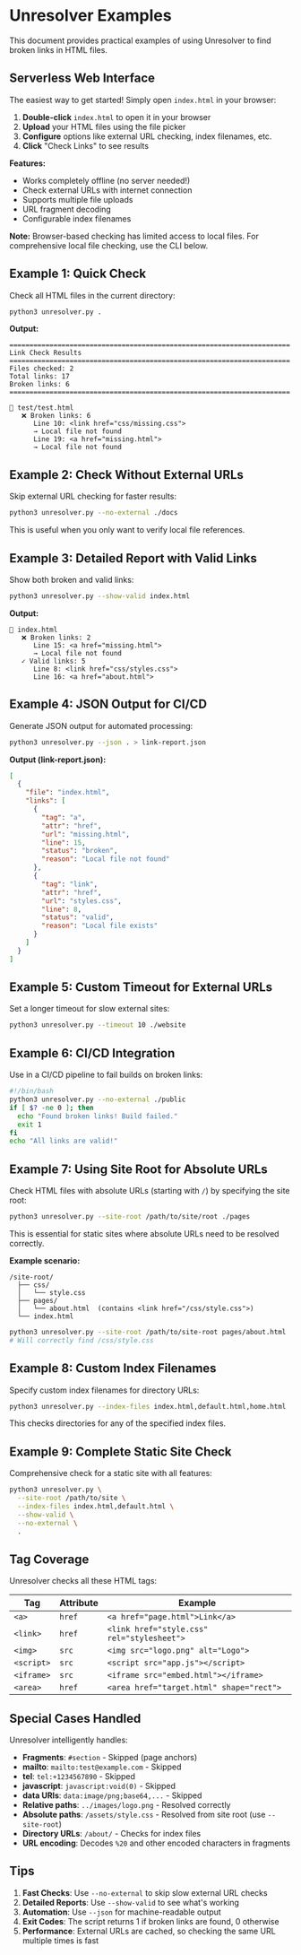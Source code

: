 # Unresolver Examples

This document provides practical examples of using Unresolver to find broken links in HTML files.

## Serverless Web Interface

The easiest way to get started! Simply open `index.html` in your browser:

1. **Double-click** `index.html` to open it in your browser
2. **Upload** your HTML files using the file picker
3. **Configure** options like external URL checking, index filenames, etc.
4. **Click** "Check Links" to see results

**Features:**
- Works completely offline (no server needed!)
- Check external URLs with internet connection
- Supports multiple file uploads
- URL fragment decoding
- Configurable index filenames

**Note:** Browser-based checking has limited access to local files. For comprehensive local file checking, use the CLI below.

## Example 1: Quick Check

Check all HTML files in the current directory:

```bash
python3 unresolver.py .
```

**Output:**
```
======================================================================
Link Check Results
======================================================================
Files checked: 2
Total links: 17
Broken links: 6
======================================================================

📄 test/test.html
   ❌ Broken links: 6
      Line 10: <link href="css/missing.css">
      → Local file not found
      Line 19: <a href="missing.html">
      → Local file not found
```

## Example 2: Check Without External URLs

Skip external URL checking for faster results:

```bash
python3 unresolver.py --no-external ./docs
```

This is useful when you only want to verify local file references.

## Example 3: Detailed Report with Valid Links

Show both broken and valid links:

```bash
python3 unresolver.py --show-valid index.html
```

**Output:**
```
📄 index.html
   ❌ Broken links: 2
      Line 15: <a href="missing.html">
      → Local file not found
   ✓ Valid links: 5
      Line 8: <link href="css/styles.css">
      Line 16: <a href="about.html">
```

## Example 4: JSON Output for CI/CD

Generate JSON output for automated processing:

```bash
python3 unresolver.py --json . > link-report.json
```

**Output (link-report.json):**
```json
[
  {
    "file": "index.html",
    "links": [
      {
        "tag": "a",
        "attr": "href",
        "url": "missing.html",
        "line": 15,
        "status": "broken",
        "reason": "Local file not found"
      },
      {
        "tag": "link",
        "attr": "href",
        "url": "styles.css",
        "line": 8,
        "status": "valid",
        "reason": "Local file exists"
      }
    ]
  }
]
```

## Example 5: Custom Timeout for External URLs

Set a longer timeout for slow external sites:

```bash
python3 unresolver.py --timeout 10 ./website
```

## Example 6: CI/CD Integration

Use in a CI/CD pipeline to fail builds on broken links:

```bash
#!/bin/bash
python3 unresolver.py --no-external ./public
if [ $? -ne 0 ]; then
  echo "Found broken links! Build failed."
  exit 1
fi
echo "All links are valid!"
```

## Example 7: Using Site Root for Absolute URLs

Check HTML files with absolute URLs (starting with `/`) by specifying the site root:

```bash
python3 unresolver.py --site-root /path/to/site/root ./pages
```

This is essential for static sites where absolute URLs need to be resolved correctly.

**Example scenario:**
```
/site-root/
  ├── css/
  │   └── style.css
  ├── pages/
  │   └── about.html  (contains <link href="/css/style.css">)
  └── index.html
```

```bash
python3 unresolver.py --site-root /path/to/site-root pages/about.html
# Will correctly find /css/style.css
```

## Example 8: Custom Index Filenames

Specify custom index filenames for directory URLs:

```bash
python3 unresolver.py --index-files index.html,default.html,home.html .
```

This checks directories for any of the specified index files.

## Example 9: Complete Static Site Check

Comprehensive check for a static site with all features:

```bash
python3 unresolver.py \
  --site-root /path/to/site \
  --index-files index.html,default.html \
  --show-valid \
  --no-external \
  .
```

## Tag Coverage

Unresolver checks all these HTML tags:

| Tag | Attribute | Example |
|-----|-----------|---------|
| `<a>` | `href` | `<a href="page.html">Link</a>` |
| `<link>` | `href` | `<link href="style.css" rel="stylesheet">` |
| `<img>` | `src` | `<img src="logo.png" alt="Logo">` |
| `<script>` | `src` | `<script src="app.js"></script>` |
| `<iframe>` | `src` | `<iframe src="embed.html"></iframe>` |
| `<area>` | `href` | `<area href="target.html" shape="rect">` |

## Special Cases Handled

Unresolver intelligently handles:

- **Fragments**: `#section` - Skipped (page anchors)
- **mailto**: `mailto:test@example.com` - Skipped
- **tel**: `tel:+1234567890` - Skipped
- **javascript**: `javascript:void(0)` - Skipped
- **data URIs**: `data:image/png;base64,...` - Skipped
- **Relative paths**: `../images/logo.png` - Resolved correctly
- **Absolute paths**: `/assets/style.css` - Resolved from site root (use `--site-root`)
- **Directory URLs**: `/about/` - Checks for index files
- **URL encoding**: Decodes `%20` and other encoded characters in fragments

## Tips

1. **Fast Checks**: Use `--no-external` to skip slow external URL checks
2. **Detailed Reports**: Use `--show-valid` to see what's working
3. **Automation**: Use `--json` for machine-readable output
4. **Exit Codes**: The script returns 1 if broken links are found, 0 otherwise
5. **Performance**: External URLs are cached, so checking the same URL multiple times is fast
